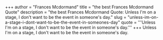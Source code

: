 +++
author = "Frances Mcdormand"
title = "the best Frances Mcdormand Quote"
description = "the best Frances Mcdormand Quote: Unless I'm on a stage, I don't want to be the event in someone's day."
slug = "unless-im-on-a-stage-i-dont-want-to-be-the-event-in-someones-day"
quote = '''Unless I'm on a stage, I don't want to be the event in someone's day.'''
+++
Unless I'm on a stage, I don't want to be the event in someone's day.
